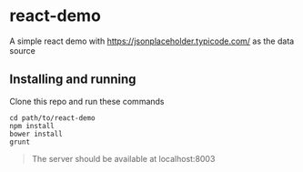 # react-demo
A simple react demo with https://jsonplaceholder.typicode.com/ as the data source


## Installing and running

Clone this repo and run these commands

    cd path/to/react-demo
    npm install
    bower install
    grunt

> The server should be available at localhost:8003
